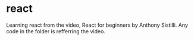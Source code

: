 # react
Learning react from the video, React for beginners by Anthony Sistilli.
Any code in the folder is refferring the video.
